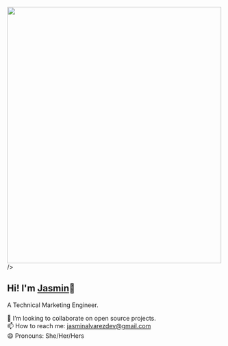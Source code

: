 

 <img src="https://media3.giphy.com/media/W08g7o5V6Dk6ru1q9y/giphy.gif" width="500" height="600"> />
 
 ## Hi! I'm <a href="https://chicajasmin.netlify.app/#">Jasmin</a>👋
 A Technical Marketing Engineer. <br>
 


👯 I’m looking to collaborate on open source projects.<br>
📫 How to reach me:  jasminalvarezdev@gmail.com <br>
😄 Pronouns: She/Her/Hers <br>
